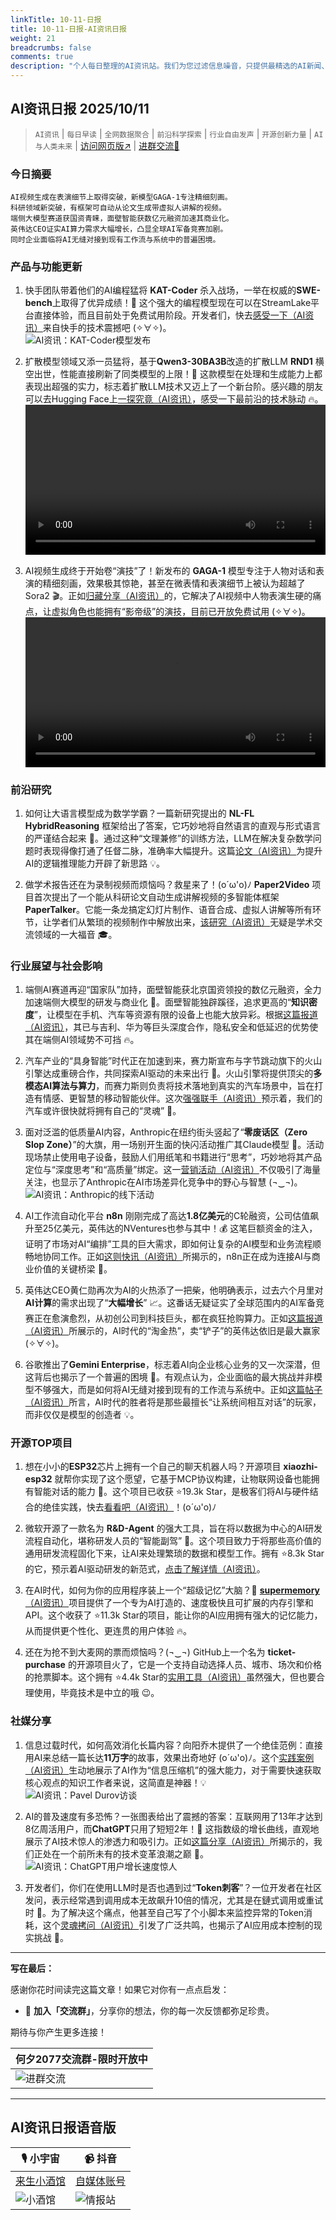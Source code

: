 ```yaml
---
linkTitle: 10-11-日报
title: 10-11-日报-AI资讯日报
weight: 21
breadcrumbs: false
comments: true
description: "个人每日整理的AI资讯站。我们为您过滤信息噪音，只提供最精选的AI新闻、最实用的AI工具与AI教程，助您高效获取人工智能领域的前沿动态"
---
```


## AI资讯日报 2025/10/11

>  `AI资讯` | `每日早读` | `全网数据聚合` | `前沿科学探索` | `行业自由发声` | `开源创新力量` | `AI与人类未来` | [访问网页版↗️](https://ai.hubtoday.app/) | [进群交流🤙](https://source.hubtoday.app/logo/wechat-me.png)



### **今日摘要**

```
AI视频生成在表演细节上取得突破，新模型GAGA-1专注精细刻画。
科研领域新突破，有框架可自动从论文生成带虚拟人讲解的视频。
端侧大模型赛道获国资青睐，面壁智能获数亿元融资加速其商业化。
英伟达CEO证实AI算力需求大幅增长，凸显全球AI军备竞赛加剧。
同时企业面临将AI无缝对接到现有工作流与系统中的普遍困境。
```


### 产品与功能更新

1.  快手团队带着他们的AI编程猛将 **KAT-Coder** 杀入战场，一举在权威的**SWE-bench**上取得了优异成绩！🚀 这个强大的编程模型现在可以在StreamLake平台直接体验，而且目前处于免费试用阶段。开发者们，快去[感受一下（AI资讯）](https://www.streamlake.ai/product/kat-coder)来自快手的技术震撼吧 (✧∀✧)。<br/>![AI资讯：KAT-Coder模型发布](https://source.hubtoday.app/images/2025/10/news_01k7795nbrffabt024ee4cpxan.avif)

2.  扩散模型领域又添一员猛将，基于**Qwen3-30BA3B**改造的扩散LLM **RND1** 横空出世，性能直接刷新了同类模型的上限！🤯 这款模型在处理和生成能力上都表现出超强的实力，标志着扩散LLM技术又迈上了一个新台阶。感兴趣的朋友可以去Hugging Face上[一探究竟（AI资讯）](https://huggingface.co/radicalnumerics/RND1-Base-0910)，感受一下最前沿的技术脉动 🔥。<br/><video src="https://source.hubtoday.app/images/2025/10/news_01k77966ztf6fan6zz83v0feqw.mp4" controls="controls" width="100%"></video>

3.  AI视频生成终于开始卷“演技”了！新发布的 **GAGA-1** 模型专注于人物对话和表演的精细刻画，效果极其惊艳，甚至在微表情和表演细节上被认为超越了Sora2 🎬。正如[归藏分享（AI资讯）](https://x.com/op7418/status/1976590371854635293)的，它解决了AI视频中人物表演生硬的痛点，让虚拟角色也能拥有“影帝级”的演技，目前已开放免费试用 (✧∀✧)。<br/><video src="https://source.hubtoday.app/images/2025/10/news_01k77985kbeansnmywe772fbdb.mp4" controls="controls" width="100%"></video>

### 前沿研究

1.  如何让大语言模型成为数学学霸？一篇新研究提出的 **NL-FL HybridReasoning** 框架给出了答案，它巧妙地将自然语言的直观与形式语言的严谨结合起来 🧠。通过这种“文理兼修”的训练方法，LLM在解决复杂数学问题时表现得像打通了任督二脉，准确率大幅提升。这篇[论文（AI资讯）](https://arxiv.org/abs/2505.23703)为提升AI的逻辑推理能力开辟了新思路 💡。

2.  做学术报告还在为录制视频而烦恼吗？救星来了！(o´ω'o)ﾉ **Paper2Video** 项目首次提出了一个能从科研论文自动生成讲解视频的多智能体框架 **PaperTalker**。它能一条龙搞定幻灯片制作、语音合成、虚拟人讲解等所有环节，让学者们从繁琐的视频制作中解放出来，[该研究（AI资讯）](https://github.com/showlab/Paper2Video)无疑是学术交流领域的一大福音 🎓。

### 行业展望与社会影响

1.  端侧AI赛道再迎“国家队”加持，面壁智能获北京国资领投的数亿元融资，全力加速端侧大模型的研发与商业化 🚀。面壁智能独辟蹊径，追求更高的“**知识密度**”，让模型在手机、汽车等资源有限的设备上也能大放异彩。根据[这篇报道（AI资讯）](https://www.aibase.com/zh/news/21835)，其已与吉利、华为等巨头深度合作，隐私安全和低延迟的优势使其在端侧AI领域势不可挡 🔥。

2.  汽车产业的“具身智能”时代正在加速到来，赛力斯宣布与字节跳动旗下的火山引擎达成重磅合作，共同探索AI驱动的未来出行 🚗。火山引擎将提供顶尖的**多模态AI算法与算力**，而赛力斯则负责将技术落地到真实的汽车场景中，旨在打造有情感、更智慧的移动智能伙伴。这次[强强联手（AI资讯）](https://www.aibase.com/zh/news/21811)预示着，我们的汽车或许很快就将拥有自己的“灵魂” 🤔。
3.  面对泛滥的低质量AI内容，Anthropic在纽约街头竖起了“**零废话区（Zero Slop Zone）**”的大旗，用一场别开生面的快闪活动推广其Claude模型 🧠。活动现场禁止使用电子设备，鼓励人们用纸笔和书籍进行“思考”，巧妙地将其产品定位与“深度思考”和“高质量”绑定。这一[营销活动（AI资讯）](https://www.aibase.com/zh/news/21808)不仅吸引了海量关注，也显示了Anthropic在AI市场差异化竞争中的野心与智慧 (¬‿¬)。<br/>![AI资讯：Anthropic的线下活动](https://source.hubtoday.app/images/2025/10/news_01k7798qcyfebrgz3f324qn9yy.avif)

4.  AI工作流自动化平台 **n8n** 刚刚完成了高达**1.8亿美元**的C轮融资，公司估值飙升至25亿美元，英伟达的NVentures也参与其中！💰 这笔巨额资金的注入，证明了市场对AI“编排”工具的巨大需求，即如何让复杂的AI模型和业务流程顺畅地协同工作。正如[这则快讯（AI资讯）](https://t.me/hackernews100cn/13382)所揭示的，n8n正在成为连接AI与商业价值的关键桥梁 🚀。

5.  英伟达CEO黄仁勋再次为AI的火热添了一把柴，他明确表示，过去六个月里对**AI计算**的需求出现了“**大幅增长**” 📈。这番话无疑证实了全球范围内的AI军备竞赛正在愈演愈烈，从初创公司到科技巨头，都在疯狂抢购算力。正如[这篇报道（AI资讯）](https://www.reddit.com/r/artificial/comments/1o2qvba/nvidia_ceo_jensen_huang_demand_of_ai_computing/)所展示的，AI时代的“淘金热”，卖“铲子”的英伟达依旧是最大赢家 (✧∀✧)。

6.  谷歌推出了**Gemini Enterprise**，标志着AI向企业核心业务的又一次深潜，但这背后也揭示了一个普遍的困境 🤔。有观点认为，企业面临的最大挑战并非模型不够强大，而是如何将AI无缝对接到现有的工作流与系统中。正如[这篇帖子（AI资讯）](https://www.reddit.com/r/artificial/comments/1o2cou4/googles_gemini_enterprise_just_dropped/)所言，AI时代的胜者将是那些最擅长“让系统间相互对话”的玩家，而非仅仅是模型的创造者 💡。

### 开源TOP项目

1.  想在小小的**ESP32**芯片上拥有一个自己的聊天机器人吗？开源项目 **xiaozhi-esp32** 就帮你实现了这个愿望，它基于MCP协议构建，让物联网设备也能拥有智能对话的能力 🤖。这个项目已收获 ⭐19.3k Star，是极客们将AI与硬件结合的绝佳实践，快去[看看吧（AI资讯）](https://github.com/78/xiaozhi-esp32)！(o´ω'o)ﾉ

2.  微软开源了一款名为 **R&D-Agent** 的强大工具，旨在将以数据为中心的AI研发流程自动化，堪称研发人员的“智能副驾” 🚀。这个项目致力于将那些高价值的通用研发流程固化下来，让AI来处理繁琐的数据和模型工作。拥有 ⭐8.3k Star的它，预示着AI驱动研发的新范式，[点击了解详情（AI资讯）](https://github.com/microsoft/RD-Agent)。

3.  在AI时代，如何为你的应用程序装上一个“超级记忆”大脑？🧠 [**supermemory**（AI资讯）](https://github.com/supermemoryai/supermemory)项目提供了一个专为AI打造的、速度极快且可扩展的内存引擎和API。这个收获了 ⭐11.3k Star的项目，能让你的AI应用拥有强大的记忆能力，从而提供更个性化、更连贯的用户体验 🔥。

4.  还在为抢不到大麦网的票而烦恼吗？(¬‿¬) GitHub上一个名为 **ticket-purchase** 的开源项目火了，它是一个支持自动选择人员、城市、场次和价格的抢票脚本。这个拥有 ⭐4.4k Star的[实用工具（AI资讯）](https://github.com/WECENG/ticket-purchase)虽然强大，但也要合理使用，毕竟技术是中立的哦 😉。

### 社媒分享

1.  信息过载时代，如何高效消化长篇内容？向阳乔木提供了一个绝佳范例：直接用AI来总结一篇长达**11万字**的故事，效果出奇地好 (o´ω'o)ﾉ。这个[实践案例（AI资讯）](https://mp.weixin.qq.com/s/5f7epqe8zBy8BE7zwhaDtA)生动地展示了AI作为“信息压缩机”的强大能力，对于需要快速获取核心观点的知识工作者来说，这简直是神器！💡<br/>![AI资讯：Pavel Durov访谈](https://source.hubtoday.app/images/2025/10/news_01k779978jfytb6z77ypzqqzs9.avif)

2.  AI的普及速度有多恐怖？一张图表给出了震撼的答案：互联网用了13年才达到8亿周活用户，而**ChatGPT**只用了短短2年！🤯 这指数级的增长曲线，直观地展示了AI技术惊人的渗透力和吸引力。正如[这篇分享（AI资讯）](https://www.reddit.com/r/artificial/comments/1o2xlnk/it_took_the_internet_13_years_to_get_800_million/)所揭示的，我们正处在一个前所未有的技术变革浪潮之巅 🌊。<br/>![AI资讯：ChatGPT用户增长速度惊人](https://source.hubtoday.app/images/2025/10/news_01k7799jawft6a4t6vadq4vek1.avif)

3.  开发者们，你们在使用LLM时是否也遇到过“**Token刺客**”？一位开发者在社区发问，表示经常遇到调用成本无故飙升10倍的情况，尤其是在鏈式调用或重试时 💸。为了解决这个痛点，他甚至自己写了个小脚本来监控异常的Token消耗，这个[灵魂拷问（AI资讯）](https://www.reddit.com/r/artificial/comments/1o2bwl8/llm_calls_burning_way_more_tokens_than_expected/)引发了广泛共鸣，也揭示了AI应用成本控制的现实挑战 🤔。

---

**写在最后：**

感谢你花时间读完这篇文章！如果它对你有一点点启发：

- 🚀 **加入「交流群」**，分享你的想法，你的每一次反馈都弥足珍贵。

期待与你产生更多连接！

| **何夕2077交流群-限时开放中**                                     |
| ------------------------------------------------------- |
| ![进群交流](https://source.hubtoday.app/logo/wechat-me.png) |


---

## **AI资讯日报语音版**

| 🎙️ **小宇宙** | 📹 **抖音** |
| --- | --- |
| [来生小酒馆](https://www.xiaoyuzhoufm.com/podcast/683c62b7c1ca9cf575a5030e)  |   [自媒体账号](https://www.douyin.com/user/MS4wLjABAAAAwpwqPQlu38sO38VyWgw9ZjDEnN4bMR5j8x111UxpseHR9DpB6-CveI5KRXOWuFwG)|
| ![小酒馆](https://source.hubtoday.app/logo/f959f7984e9163fc50d3941d79a7f262.md.png) | ![情报站](https://source.hubtoday.app/logo/7fc30805eeb831e1e2baa3a240683ca3.md.png) |

